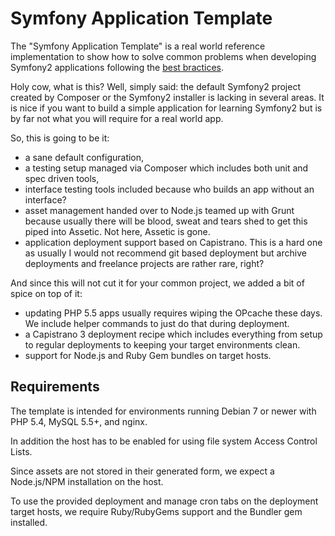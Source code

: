 # Symfony Application Template

The "Symfony Application Template" is a real world reference implementation
to show how to solve common problems when developing Symfony2 applications
following the [best bractices][003].

Holy cow, what is this? Well, simply said: the default Symfony2 project
created by Composer or the Symfony2 installer is lacking in several
areas. It is nice if you want to build a simple application for learning
Symfony2 but is by far not what you will require for a real world app.

So, this is going to be it:

* a sane default configuration,
* a testing setup managed via Composer which includes both unit and spec
  driven tools,
* interface testing tools included because who builds an app without an
  interface?
* asset management handed over to Node.js teamed up with Grunt because
  usually there will be blood, sweat and tears shed to get this piped
  into Assetic. Not here, Assetic is gone.
* application deployment support based on Capistrano. This is a hard one
  as usually I would not recommend git based deployment but archive
  deployments and freelance projects are rather rare, right?

And since this will not cut it for your common project, we added a bit
of spice on top of it:

* updating PHP 5.5 apps usually requires wiping the OPcache these days.
  We include helper commands to just do that during deployment.
* a Capistrano 3 deployment recipe which includes everything from setup
  to regular deployments to keeping your target environments clean.
* support for Node.js and Ruby Gem bundles on target hosts.

## Requirements

The template is intended for environments running Debian 7 or newer
with PHP 5.4, MySQL 5.5+, and nginx.

In addition the host has to be enabled for using file system Access
Control Lists.

Since assets are not stored in their generated form, we expect a
Node.js/NPM installation on the host.

To use the provided deployment and manage cron tabs on the deployment
target hosts, we require Ruby/RubyGems support and the Bundler gem
installed.

[001]: http://getcomposer.org/
[002]: http://symfony.com/doc/2.7/book/installation.html
[003]: http://symfony.com/doc/2.7/best_practices/index.html
[004]: http://symfony.com/doc/2.7/reference/requirements.html

[050]: http://www.nodejs.org/
[051]: http://www.npmjs.org/

[100]: http://www.ruby-lang.org/
[101]: http://rubygems.org/
[102]: http://bundler.io/
[103]: http://mailcatcher.me/
